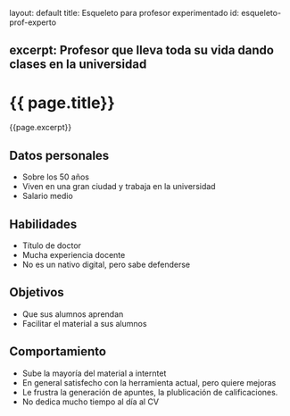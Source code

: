 
layout: default
title: Esqueleto para profesor experimentado
id: esqueleto-prof-experto

excerpt: Profesor que lleva toda su vida dando clases en la universidad
---

# {{ page.title}}

{{page.excerpt}}

## Datos personales

+ Sobre los 50 años
+ Viven en una gran ciudad y trabaja en la universidad
+ Salario medio

## Habilidades

+ Título de doctor
+ Mucha experiencia docente
+ No es un nativo digital, pero sabe defenderse

## Objetivos

+ Que sus alumnos aprendan
+ Facilitar el material a sus alumnos

## Comportamiento

+ Sube la mayoría del material a interntet
+ En general satisfecho con la herramienta actual, pero quiere mejoras
+ Le frustra la generación de apuntes, la plublicación de calificaciones.
+ No dedica mucho tiempo al día al CV

